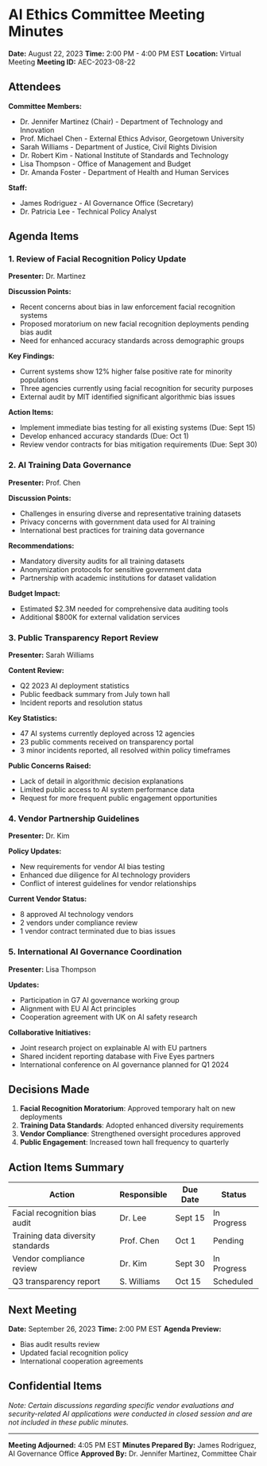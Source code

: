 # AI Ethics Committee Meeting Minutes
**Date:** August 22, 2023
**Time:** 2:00 PM - 4:00 PM EST
**Location:** Virtual Meeting
**Meeting ID:** AEC-2023-08-22

## Attendees

**Committee Members:**
- Dr. Jennifer Martinez (Chair) - Department of Technology and Innovation
- Prof. Michael Chen - External Ethics Advisor, Georgetown University
- Sarah Williams - Department of Justice, Civil Rights Division
- Dr. Robert Kim - National Institute of Standards and Technology
- Lisa Thompson - Office of Management and Budget
- Dr. Amanda Foster - Department of Health and Human Services

**Staff:**
- James Rodriguez - AI Governance Office (Secretary)
- Dr. Patricia Lee - Technical Policy Analyst

## Agenda Items

### 1. Review of Facial Recognition Policy Update
**Presenter:** Dr. Martinez

**Discussion Points:**
- Recent concerns about bias in law enforcement facial recognition systems
- Proposed moratorium on new facial recognition deployments pending bias audit
- Need for enhanced accuracy standards across demographic groups

**Key Findings:**
- Current systems show 12% higher false positive rate for minority populations
- Three agencies currently using facial recognition for security purposes
- External audit by MIT identified significant algorithmic bias issues

**Action Items:**
- Implement immediate bias testing for all existing systems (Due: Sept 15)
- Develop enhanced accuracy standards (Due: Oct 1)
- Review vendor contracts for bias mitigation requirements (Due: Sept 30)

### 2. AI Training Data Governance
**Presenter:** Prof. Chen

**Discussion Points:**
- Challenges in ensuring diverse and representative training datasets
- Privacy concerns with government data used for AI training
- International best practices for training data governance

**Recommendations:**
- Mandatory diversity audits for all training datasets
- Anonymization protocols for sensitive government data
- Partnership with academic institutions for dataset validation

**Budget Impact:**
- Estimated $2.3M needed for comprehensive data auditing tools
- Additional $800K for external validation services

### 3. Public Transparency Report Review
**Presenter:** Sarah Williams

**Content Review:**
- Q2 2023 AI deployment statistics
- Public feedback summary from July town hall
- Incident reports and resolution status

**Key Statistics:**
- 47 AI systems currently deployed across 12 agencies
- 23 public comments received on transparency portal
- 3 minor incidents reported, all resolved within policy timeframes

**Public Concerns Raised:**
- Lack of detail in algorithmic decision explanations
- Limited public access to AI system performance data
- Request for more frequent public engagement opportunities

### 4. Vendor Partnership Guidelines
**Presenter:** Dr. Kim

**Policy Updates:**
- New requirements for vendor AI bias testing
- Enhanced due diligence for AI technology providers
- Conflict of interest guidelines for vendor relationships

**Current Vendor Status:**
- 8 approved AI technology vendors
- 2 vendors under compliance review
- 1 vendor contract terminated due to bias issues

### 5. International AI Governance Coordination
**Presenter:** Lisa Thompson

**Updates:**
- Participation in G7 AI governance working group
- Alignment with EU AI Act principles
- Cooperation agreement with UK on AI safety research

**Collaborative Initiatives:**
- Joint research project on explainable AI with EU partners
- Shared incident reporting database with Five Eyes partners
- International conference on AI governance planned for Q1 2024

## Decisions Made

1. **Facial Recognition Moratorium**: Approved temporary halt on new deployments
2. **Training Data Standards**: Adopted enhanced diversity requirements
3. **Vendor Compliance**: Strengthened oversight procedures approved
4. **Public Engagement**: Increased town hall frequency to quarterly

## Action Items Summary

| Action | Responsible | Due Date | Status |
|--------|-------------|----------|---------|
| Facial recognition bias audit | Dr. Lee | Sept 15 | In Progress |
| Training data diversity standards | Prof. Chen | Oct 1 | Pending |
| Vendor compliance review | Dr. Kim | Sept 30 | In Progress |
| Q3 transparency report | S. Williams | Oct 15 | Scheduled |

## Next Meeting

**Date:** September 26, 2023
**Time:** 2:00 PM EST
**Agenda Preview:**
- Bias audit results review
- Updated facial recognition policy
- International cooperation agreements

## Confidential Items

*Note: Certain discussions regarding specific vendor evaluations and security-related AI applications were conducted in closed session and are not included in these public minutes.*

---

**Meeting Adjourned:** 4:05 PM EST
**Minutes Prepared By:** James Rodriguez, AI Governance Office
**Approved By:** Dr. Jennifer Martinez, Committee Chair